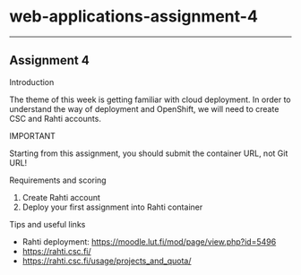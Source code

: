 # web-applications-assignment-4

---

## Assignment 4

Introduction

The theme of this week is getting familiar with cloud deployment. In order to understand the way of deployment and OpenShift, we will need to create CSC and Rahti accounts.

IMPORTANT

Starting from this assignment, you should submit the container URL, not Git URL!

Requirements and scoring

1. Create Rahti account
2. Deploy your first assignment into Rahti container

Tips and useful links

- Rahti deployment: https://moodle.lut.fi/mod/page/view.php?id=5496
- https://rahti.csc.fi/
- https://rahti.csc.fi/usage/projects_and_quota/
